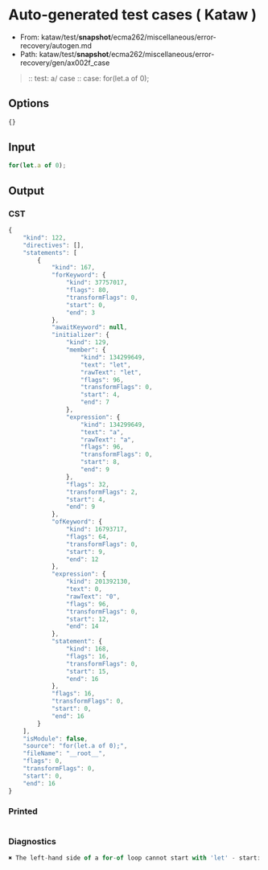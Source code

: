 # Auto-generated test cases ( Kataw )
- From: kataw/test/__snapshot__/ecma262/miscellaneous/error-recovery/autogen.md
- Path: kataw/test/__snapshot__/ecma262/miscellaneous/error-recovery/gen/ax002f_case
> :: test: a/ case
> :: case: for(let.a of 0);
## Options

`````js
{}
`````
## Input

`````js
for(let.a of 0);
`````
## Output

### CST

```javascript
{
    "kind": 122,
    "directives": [],
    "statements": [
        {
            "kind": 167,
            "forKeyword": {
                "kind": 37757017,
                "flags": 80,
                "transformFlags": 0,
                "start": 0,
                "end": 3
            },
            "awaitKeyword": null,
            "initializer": {
                "kind": 129,
                "member": {
                    "kind": 134299649,
                    "text": "let",
                    "rawText": "let",
                    "flags": 96,
                    "transformFlags": 0,
                    "start": 4,
                    "end": 7
                },
                "expression": {
                    "kind": 134299649,
                    "text": "a",
                    "rawText": "a",
                    "flags": 96,
                    "transformFlags": 0,
                    "start": 8,
                    "end": 9
                },
                "flags": 32,
                "transformFlags": 2,
                "start": 4,
                "end": 9
            },
            "ofKeyword": {
                "kind": 16793717,
                "flags": 64,
                "transformFlags": 0,
                "start": 9,
                "end": 12
            },
            "expression": {
                "kind": 201392130,
                "text": 0,
                "rawText": "0",
                "flags": 96,
                "transformFlags": 0,
                "start": 12,
                "end": 14
            },
            "statement": {
                "kind": 168,
                "flags": 16,
                "transformFlags": 0,
                "start": 15,
                "end": 16
            },
            "flags": 16,
            "transformFlags": 0,
            "start": 0,
            "end": 16
        }
    ],
    "isModule": false,
    "source": "for(let.a of 0);",
    "fileName": "__root__",
    "flags": 0,
    "transformFlags": 0,
    "start": 0,
    "end": 16
}
```

### Printed

```javascript

```

### Diagnostics

```javascript
✖ The left-hand side of a for-of loop cannot start with 'let' - start: 9, end: 12

```

